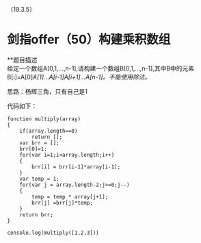 （19.3.5）
# 剑指offer（50）构建乘积数组
 
**题目描述   
给定一个数组A[0,1,...,n-1],请构建一个数组B[0,1,...,n-1],其中B中的元素B[i]=A[0]*A[1]*...*A[i-1]*A[i+1]*...*A[n-1]。不能使用除法。**

思路：杨辉三角，只有自己是1

代码如下：

	function multiply(array)
	{
	    if(array.length==0)
	        return [];
	    var brr = [];
	    brr[0]=1;
	    for(var i=1;i<array.length;i++)
	    {
	        brr[i] = brr[i-1]*array[i-1];
	    }
	    var temp = 1;
	    for(var j = array.length-2;j>=0;j--)
	    {
	        temp = temp * array[j+1];
	        brr[j] =brr[j]*temp;
	    }
	    return brr;
	}
	
	console.log(multiply([1,2,3]))